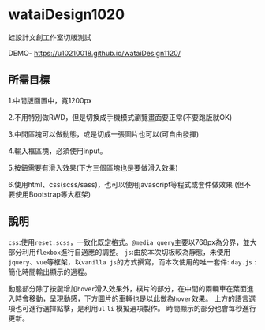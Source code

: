# wataiDesign1020
蛙設計文創工作室切版測試

DEMO- https://u10210018.github.io/wataiDesign1120/

## 所需目標

1.中間版面置中，寬1200px

2.不用特別做RWD，但是切換成手機模式瀏覽畫面要正常(不要跑版就OK)

3.中間區塊可以做動態，或是切成一張圖片也可以(可自由發揮)

4.輸入框區塊，必須使用input。

5.按鈕需要有滑入效果(下方三個區塊也是要做滑入效果)

6.使用html、css(scss/sass)，也可以使用javascript等程式或套件做效果
  (但不要使用Bootstrap等大框架)


## 說明

`css`:使用`reset.scss`，一致化既定格式。`@media query`主要以768px為分界，並大部分利用`flexbox`進行自適應的調整。
`js`:由於本次切板較為靜態，未使用`jquery`、`vue`等框架，以`vanilla js`的方式撰寫，而本次使用的唯一套件: `day.js` : 簡化時間輸出顯示的過程。

動態部分除了按鍵增加`hover`滑入效果外，樸片的部分，在中間的兩輛車在葉面進入時會移動，呈現動感，下方圖片的車輛也是以此做為`hover`效果。
上方的語言選項也可進行選擇點擊，是利用`ul` `li` 模擬選項製作。
時間顯示的部分也會每秒進行更新。
